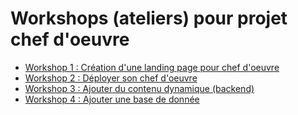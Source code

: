 # Workshops (ateliers) pour projet chef d'oeuvre

- [Workshop 1 : Création d'une landing page pour chef d'oeuvre](1-landing-page)
- [Workshop 2 : Déployer son chef d'oeuvre](2-deploiement)
- [Workshop 3 : Ajouter du contenu dynamique (backend)](3-backend)
- [Workshop 4 : Ajouter une base de donnée](4-database)
